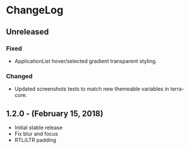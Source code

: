 ChangeLog
=========

Unreleased
-----------------
### Fixed
* ApplicationList hover/selected gradient transparent styling.

### Changed
* Updated screenshots tests to match new themeable variables in terra-core.

1.2.0 - (February 15, 2018)
------------------
* Initial stable release
* Fix blur and focus
* RTL/LTR padding
